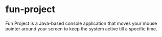 # fun-project
Fun Project is a Java-based console application that moves your mouse pointer around your screen to keep the system active till a specific time.

